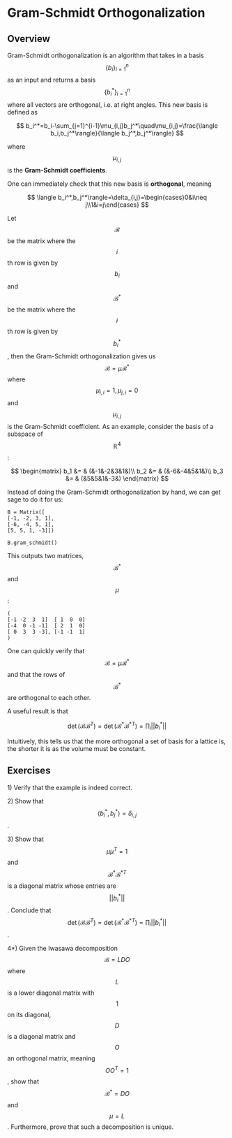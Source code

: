 # Gram-Schmidt Orthogonalization

## Overview

Gram-Schmidt orthogonalization is an algorithm that takes in a basis $$\left\{b_i\right\}_{i=1}^n$$ as an input and returns a basis $$\left\{b_i^*\right\}_{i=1}^n$$where all vectors are orthogonal, i.e. at right angles. This new basis is defined as 

$$
b_i^*=b_i-\sum_{j=1}^{i-1}\mu_{i,j}b_j^*\quad\mu_{i,j}=\frac{\langle b_i,b_j^*\rangle}{\langle b_j^*,b_j^*\rangle}
$$

where $$\mu_{i,j}$$is the **Gram-Schmidt coefficients**.

One can immediately check that this new basis is **orthogonal**, meaning

$$
\langle b_i^*,b_j^*\rangle=\delta_{i,j}=\begin{cases}0&i\neq j\\1&i=j\end{cases}
$$

Let $$\mathcal B$$be the matrix where the $$i$$th row is given by $$b_i$$and$$\mathcal B^*$$be the matrix where the $$i$$th row is given by $$b_i^*$$, then the Gram-Schmidt orthogonalization gives us $$\mathcal B=\mu\mathcal B^*$$where $$\mu_{i,i}=1,\mu_{j,i}=0$$and $$\mu_{i,j}$$is the Gram-Schmidt coefficient. As an example, consider the basis of a subspace of $$\mathbb R^4$$:

$$
\begin{matrix}
b_1 &= & (&-1&-2&3&1&)\\
b_2 &= & (&-6&-4&5&1&)\\
b_3 &= & (&5&5&1&-3&)
\end{matrix}
$$

Instead of doing the Gram-Schmidt orthogonalization by hand, we can get sage to do it for us:

```text
B = Matrix([
[-1, -2, 3, 1],
[-6, -4, 5, 1],
[5, 5, 1, -3]])

B.gram_schmidt()
```

This outputs two matrices, $$\mathcal B^*$$and $$\mu$$:

```text
(
[-1 -2  3  1]  [ 1  0  0]
[-4  0 -1 -1]  [ 2  1  0]
[ 0  3  3 -3], [-1 -1  1]
)
```

One can quickly verify that $$\mathcal B=\mu\mathcal B^*$$ and that the rows of $$\mathcal B^*$$are orthogonal to each other.

A useful result is that

$$
\det\left(\mathcal B\mathcal B^T\right)=\det\left(\mathcal B^*\mathcal B^{*T}\right)=\prod_i||b_i^*||
$$

Intuitively, this tells us that the more orthogonal a set of basis for a lattice is, the shorter it is as the volume must be constant.

## Exercises

1\) Verify that the example is indeed correct.

2\) Show that $$\langle b_i^*,b_j^*\rangle=\delta_{i,j}$$.

3\) Show that $$\mu\mu^T=1$$and $$\mathcal B^*\mathcal B^{*T}$$ is a diagonal matrix whose entries are $$||b_i^*||$$. Conclude that $$\det\left(\mathcal B\mathcal B^T\right)=\det\left(\mathcal B^*\mathcal B^{*T}\right)=\prod_i||b_i^*||$$.  

4\*\) Given the Iwasawa decomposition $$\mathcal B=LDO$$where $$L$$is a lower diagonal matrix with $$1$$on its diagonal, $$D$$is a diagonal matrix and $$O$$an orthogonal matrix, meaning $$OO^T=1$$, show that $$\mathcal B^*=DO$$and $$\mu=L$$. Furthermore, prove that such a decomposition is unique.

